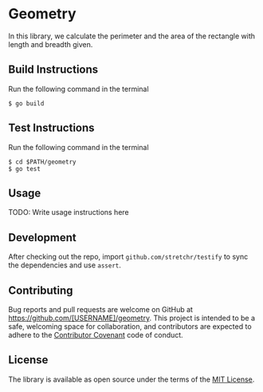 # Geometry

In this library, we calculate the perimeter and the area of the rectangle with length and breadth given.

## Build Instructions

Run the following command in the terminal
```
$ go build
```

## Test Instructions

Run the following command in the terminal
```
$ cd $PATH/geometry
$ go test
```

## Usage

TODO: Write usage instructions here

## Development

After checking out the repo, import `github.com/stretchr/testify` to sync the dependencies and use `assert`. 

## Contributing

Bug reports and pull requests are welcome on GitHub at https://github.com/[USERNAME]/geometry. This project is intended to be a safe, welcoming space for collaboration, and contributors are expected to adhere to the [Contributor Covenant](http://contributor-covenant.org) code of conduct.

## License

The library is available as open source under the terms of the [MIT License](https://opensource.org/licenses/MIT).

